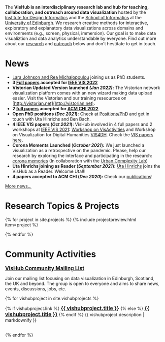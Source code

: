 The **VisHub is an interdisciplinary research lab and hub for teaching, collaboration, and outreach around data visualization** hosted by the [Institute for Design Informatics](https://www.designinformatics.org/) and the [School of Informatics](https://www.ed.ac.uk/informatics) at the [University of Edinburgh](https://www.ed.ac.uk). We research creative methods for interactive, exploratory and explanatory data visualizations across domains and environments (e.g., screen, physical, immersion). Our goal is to make data visualiztion and data analytics understandable by everyone. Find out more about our [research](#projects) and [outreach](#community-activities) below and don't hestitate to get in touch.

# News
- [Lara Johnson and Rea Michalopoulou](personas.html) joining us as PhD students.
- **3 [Full papers](publications.html) accepted for [IEEE VIS 2022](http://ieeevis.org/year/2022/welcome)**
- **Vistorian Updated Version launched *(Jan 2022)*:** The Vistorian network visualization platform comes with an new wizard making data upload easier. Visit the Vistorian and our training reseources on [http://vistorian.net](http://vistorian.net).
- **2 [full papers](publications.html) accepted for [ACM CHI 2022](https://chi2022.acm.org/)** 
- **Open PhD positions (*Dec 2021*):** Check at [Positions/PhD](https://visactivities.github.io/jobs) and get in touch with Uta Hinrichs and Ben Bach.
- **4 IEEE VIS papers (*Oct 2021*):** VisHub involved in 4 full papers and 2 workshops at [IEEE VIS 2021](http://ieeevis.org): [Workshop on VisActivities](https://visactivities.github.io) and Workshop on Visualization for Digital Humanities [VIS4DH](http://www.vis4dh.org/). Check the [VIS papers here](publications.html). 
- **Corona Moments Launched (*October 2021*):** We just launched a visualization as a retrospective on the pandemic. Please, help our research by exploring the interface and participating in the research: [corona memories](https://uclab.fh-potsdam.de/coronamemories) (In collaboration with the [Urban Complexity Lab](https://uclab.fh-potsdam.de/))
- **Uta Hinrichs joining as Reader (*September 2021*):** [Uta Hinrichs](http://www.utahinrichs.de) joins the VisHub as a Reader. Welcome Uta!!!
- **4 papers accepted to ACM CHI (*Dec 2020*):** Check our [publications](publications.html)!


[More news...](news.html)

<!-- to make the nav link work -->


<h1 id="projects">Research Topics & Projects</h1>

{% for project in site.projects %}
{% include projectpreview.html item=project %}
<!--   <h3><a href="{{project.url }}">{{ project.title }}</a></h3>
  <p>{{ project.description | markdownify }}</p> -->
{% endfor %}

<h1 id="community-activities">Community Activities</h1>

  <a href="https://groups.google.com/g/vishub-community" style="font-size:1.2em; font-weight:bold;">VisHub Community Mailing List</a>
  
 Join our mailing list focusing on data visualization in Edinburgh, Scotland, the UK and beyond. The group is open to everyone and aims to share news, events, discussions, jobs, etc.


{% for vishubproject in site.vishubprojects %}
  <p>
  {% if vishubproject.link %}
  <a href="{{vishubproject.link }}" style="font-size:1.2em; font-weight:bold;">{{ vishubproject.title }}</a>
  {% else %}
  <a href="{{vishubproject.url }}" style="font-size:1.2em; font-weight:bold;">{{ vishubproject.title }}</a>  
  {% endif %}
  {{ vishubproject.description | markdownify }}
</p>
<br/>
{% endfor %}
